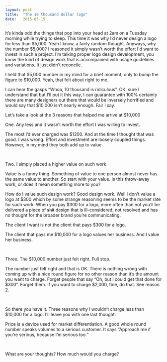 ```yaml
---
layout: post
title:  "The 10 thousand dollar logo"
date:   2015-05-15
---
```


It’s kinda odd the things that pop into your head at 2am on a Tuesday morning while trying to sleep. This time it was why I’d never design a logo for less than $5,000. Yeah I know, a fairly random thought. Anyways, why the number $5,000? I reasoned it simply wasn’t worth the effort I'd want to invest in such a project. I’m talking proper logo design development, you know the kind of design work that is accompanied with usage guidelines and variations. It just didn’t reconcile.

I held that $5,000 number in my mind for a brief moment, only to bump the figure to $10,000. Yeah, that felt about right to me.

I can hear the gasps “Whoa, 10 thousand is ridiculous”. OK, sure I understand that but I’ll put it this way, I can guarantee with 100% certainty there are many designers out there that would be inversely horrified and would say that $10,000 isn’t nearly enough. Fair I say.

<p class="break break-subhead">Let’s take a look at the 3 reasons that helped me arrive at $10,000</p>

<p class="subhead purple-light">One. Any less and it wasn’t worth the effort I was willing to invest.</p>

The most I’d ever charged was $1200. And at the time I thought that was good. I was wrong. Effort and investment are loosely coupled things. However, in my mind they both add up to value.

<br />

<p class="subhead purple-light">Two. I simply placed a higher value on such work</p>

Value is a funny thing. Something of value to one person almost never has the same value to another. So start with your value. Is this throw-away work, or does it mean something more to you?

How do I value such design work? Good design work. Well I don’t value a logo at $300 which by some strange reasoning seems to be the market rate for such work. When you pay $300 for a logo, more often than not you’ll be delivered a piece of <s>shit</s> design that is ill-considered, not resolved and has no thought for the broader brand you’re communicating.

<span class="highlight">The client I want is not the client that pays $300 for a logo.</span>

The client that pays me $10,000 for a logo values her business. And I value her business.

<br />

<p class="subhead purple-light">Three. The $10,000 number just felt right. Full stop.</p>

The number just felt right and that is OK. There is nothing wrong with coming up with a nice round figure for no other reason than it’s the amount you want to charge. Forget people that say “Oh, but I could get that done for $300”. Forget them. If you want to charge $2,000, fine, do that. See reason 2.

<br />

So there you have it. Three reasons why I wouldn’t charge less than $10,000 for a logo. I’ll leave you with one last thought:

Price is a device used for market differentiation. A good whole round number speaks volumes to a serious customer. It says “Approach me if you’re serious, because I’m serious too.”

<br />

What are your thoughts? How much would you charge?

